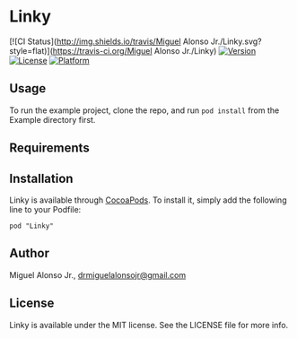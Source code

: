 # Linky

[![CI Status](http://img.shields.io/travis/Miguel Alonso Jr./Linky.svg?style=flat)](https://travis-ci.org/Miguel Alonso Jr./Linky)
[![Version](https://img.shields.io/cocoapods/v/Linky.svg?style=flat)](http://cocoadocs.org/docsets/Linky)
[![License](https://img.shields.io/cocoapods/l/Linky.svg?style=flat)](http://cocoadocs.org/docsets/Linky)
[![Platform](https://img.shields.io/cocoapods/p/Linky.svg?style=flat)](http://cocoadocs.org/docsets/Linky)

## Usage

To run the example project, clone the repo, and run `pod install` from the Example directory first.

## Requirements

## Installation

Linky is available through [CocoaPods](http://cocoapods.org). To install
it, simply add the following line to your Podfile:

    pod "Linky"

## Author

Miguel Alonso Jr., drmiguelalonsojr@gmail.com

## License

Linky is available under the MIT license. See the LICENSE file for more info.

